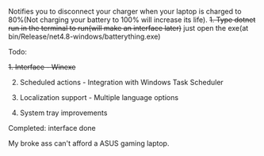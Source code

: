 Notifies you to disconnect your charger when your laptop is charged to 80%(Not charging your battery to 100% will increase its life).
~~1. Type dotnet run in the terminal to run(will make an interface later)~~
just open the exe(at bin/Release/net4.8-windows/batterything.exe)

Todo:

~~1. Interface - Winexe~~

2. Scheduled actions - Integration with Windows Task Scheduler

3. Localization support - Multiple language options

4. System tray improvements


Completed:
interface done 

My broke ass can't afford a ASUS gaming laptop.
